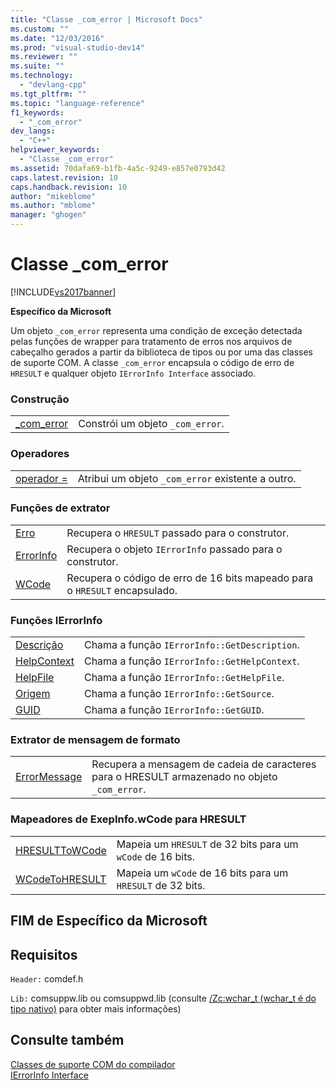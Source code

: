 ```yaml
---
title: "Classe _com_error | Microsoft Docs"
ms.custom: ""
ms.date: "12/03/2016"
ms.prod: "visual-studio-dev14"
ms.reviewer: ""
ms.suite: ""
ms.technology: 
  - "devlang-cpp"
ms.tgt_pltfrm: ""
ms.topic: "language-reference"
f1_keywords: 
  - "_com_error"
dev_langs: 
  - "C++"
helpviewer_keywords: 
  - "Classe _com_error"
ms.assetid: 70dafa69-b1fb-4a5c-9249-e857e0793d42
caps.latest.revision: 10
caps.handback.revision: 10
author: "mikeblome"
ms.author: "mblome"
manager: "ghogen"
---
```

# Classe _com_error
[!INCLUDE[vs2017banner](../assembler/inline/includes/vs2017banner.md)]

**Específico da Microsoft**  
  
 Um objeto `_com_error` representa uma condição de exceção detectada pelas funções de wrapper para tratamento de erros nos arquivos de cabeçalho gerados a partir da biblioteca de tipos ou por uma das classes de suporte COM.  A classe `_com_error` encapsula o código de erro de `HRESULT` e qualquer objeto `IErrorInfo Interface` associado.  
  
### Construção  
  
|||  
|-|-|  
|[\_com\_error](../cpp/com-error-com-error.md)|Constrói um objeto `_com_error`.|  
  
### Operadores  
  
|||  
|-|-|  
|[operador \=](../cpp/com-error-operator-equal.md)|Atribui um objeto `_com_error` existente a outro.|  
  
### Funções de extrator  
  
|||  
|-|-|  
|[Erro](../Topic/_com_error::Error.md)|Recupera o `HRESULT` passado para o construtor.|  
|[ErrorInfo](../cpp/com-error-errorinfo.md)|Recupera o objeto `IErrorInfo` passado para o construtor.|  
|[WCode](../cpp/com-error-wcode.md)|Recupera o código de erro de 16 bits mapeado para o `HRESULT` encapsulado.|  
  
### Funções IErrorInfo  
  
|||  
|-|-|  
|[Descrição](../cpp/com-error-description.md)|Chama a função `IErrorInfo::GetDescription`.|  
|[HelpContext](../cpp/com-error-helpcontext.md)|Chama a função `IErrorInfo::GetHelpContext`.|  
|[HelpFile](../Topic/_com_error::HelpFile.md)|Chama a função `IErrorInfo::GetHelpFile`.|  
|[Origem](../cpp/com-error-source.md)|Chama a função `IErrorInfo::GetSource`.|  
|[GUID](../cpp/com-error-guid.md)|Chama a função `IErrorInfo::GetGUID`.|  
  
### Extrator de mensagem de formato  
  
|||  
|-|-|  
|[ErrorMessage](../cpp/com-error-errormessage.md)|Recupera a mensagem de cadeia de caracteres para o HRESULT armazenado no objeto `_com_error`.|  
  
### Mapeadores de ExepInfo.wCode para HRESULT  
  
|||  
|-|-|  
|[HRESULTToWCode](../cpp/com-error-hresulttowcode.md)|Mapeia um `HRESULT` de 32 bits para um `wCode` de 16 bits.|  
|[WCodeToHRESULT](../Topic/_com_error::WCodeToHRESULT.md)|Mapeia um `wCode` de 16 bits para um `HRESULT` de 32 bits.|  
  
## FIM de Específico da Microsoft  
  
## Requisitos  
 `Header:` comdef.h  
  
 `Lib:` comsuppw.lib ou comsuppwd.lib \(consulte [\/Zc:wchar\_t \(wchar\_t é do tipo nativo\)](../build/reference/zc-wchar-t-wchar-t-is-native-type.md) para obter mais informações\)  
  
## Consulte também  
 [Classes de suporte COM do compilador](../cpp/compiler-com-support-classes.md)   
 [IErrorInfo Interface](http://msdn.microsoft.com/pt-br/4dda6909-2d9a-4727-ae0c-b5f90dcfa447)